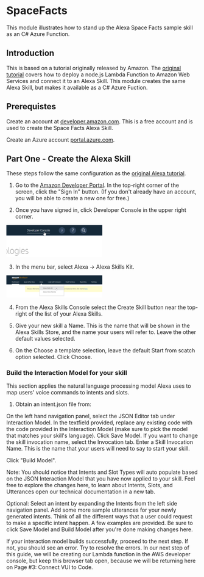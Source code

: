 # SpaceFacts

This module illustrates how to stand up the Alexa Space Facts sample skill as an C# Azure Function.

## Introduction

This is based on a tutorial originally released by Amazon. The [original tutorial](https://developer.amazon.com/alexa-skills-kit/tutorials/fact-skill-1) covers how to deploy a node.js Lambda Function to 
Amazon Web Services and connect it to an Alexa Skill. This module creates the same Alexa Skill, but makes it available as a C# Azure Fuction.

## Prerequistes

Create an account at [developer.amazon.com](https://developer.amazon.com). This is a free account and is used to create the Space Facts Alexa Skill. 

Create an Azure account [portal.azure.com](https://portal.azure.com).

## Part One - Create the Alexa Skill

These steps follow the same configuration as the [original Alexa tutorial](https://developer.amazon.com/alexa-skills-kit/tutorials/fact-skill-1).

1. Go to the [Amazon Developer Portal](https://developer.amazon.com). In the top-right corner of the screen, click the "Sign In" button. (If you don't already have an account, you will be able to create a new one for free.)

2. Once you have signed in, click Developer Console in the upper right corner.

  <img src="/src/docs/images/AlexaSkillCreate01.png?raw=true" width="50%">

3. In the menu bar, select Alexa -> Alexa Skills Kit.

  <img src="/src/docs/images/AlexaSkillCreate02.png?raw=true" width="50%">

4. From the Alexa Skills Console select the Create Skill button near the top-right of the list of your Alexa Skills.

5. Give your new skill a Name. This is the name that will be shown in the Alexa Skills Store, and the name your users will refer to. Leave the other default values selected.

6. On the Choose a template selection, leave the default Start from scatch option selected. Click Choose.

### Build the Interaction Model for your skill

This section applies the natural language processing model Alexa uses to map users' voice commands to intents and slots. 

1. Obtain an intent.json file from:



On the left hand navigation panel, select the JSON Editor tab under Interaction Model. In the textfield provided, replace any existing code with the code provided in the Interaction Model (make sure to pick the model that matches your skill's language). Click Save Model.
If you want to change the skill invocation name, select the Invocation tab. Enter a Skill Invocation Name. This is the name that your users will need to say to start your skill.

Click "Build Model".

Note: You should notice that Intents and Slot Types will auto populate based on the JSON Interaction Model that you have now applied to your skill. Feel free to explore the changes here, to learn about Intents, Slots, and Utterances open our technical documentation in a new tab.

Optional: Select an intent by expanding the Intents from the left side navigation panel. Add some more sample utterances for your newly generated intents. Think of all the different ways that a user could request to make a specific intent happen. A few examples are provided. Be sure to click Save Model and Build Model after you're done making changes here.

If your interaction model builds successfully, proceed to the next step. If not, you should see an error. Try to resolve the errors. In our next step of this guide, we will be creating our Lambda function in the AWS developer console, but keep this browser tab open, because we will be returning here on Page #3: Connect VUI to Code.


